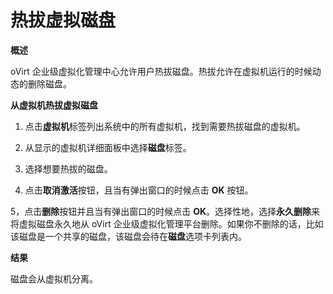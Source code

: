# 热拔虚拟磁盘

**概述**

oVirt 企业级虚拟化管理中心允许用户热拔磁盘。热拔允许在虚拟机运行的时候动态的删除磁盘。


**从虚拟机热拔虚拟磁盘**

1. 点击**虚拟机**标签列出系统中的所有虚拟机，找到需要热拔磁盘的虚拟机。

2. 从显示的虚拟机详细面板中选择**磁盘**标签。

3. 选择想要热拔的磁盘。

4. 点击**取消激活**按钮，且当有弹出窗口的时候点击 **OK** 按钮。

5，点击**删除**按钮并且当有弹出窗口的时候点击 **OK**。选择性地，选择**永久删除**来将虚拟磁盘永久地从 oVirt 企业级虚拟化管理平台删除。如果你不删除的话，比如该磁盘是一个共享的磁盘，该磁盘会待在**磁盘**选项卡列表内。

**结果**

磁盘会从虚拟机分离。
